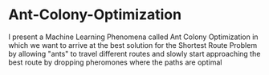 # Ant-Colony-Optimization
I present a Machine Learning Phenomena called Ant Colony Optimization in which we want to arrive at the best solution for the Shortest Route Problem by allowing "ants" to travel different routes and slowly start approaching the best route by dropping pheromones where the paths are optimal
